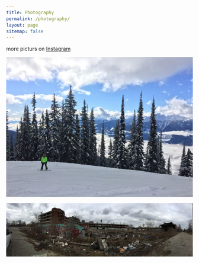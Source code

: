 ```yaml
---
title: Photography
permalink: /photography/
layout: page
sitemap: false
---
```


more picturs on [Instagram](https://www.instagram.com/johndlloyd/) 

![Revelstoke, British Columbia](/images/revelstoke.jpg)

![Packard factory, Detroit, Michigan](/images/detroit.jpg)
